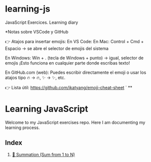 # learning-js
JavaScript Exercices. Learning diary

*Notas sobre VSCode y GitHub

👉 Atajos para insertar emojis:
En VS Code:
En Mac: Control + Cmd + Espacio → se abre el selector de emojis del sistema

En Windows: Win + . (tecla de Windows + punto) → igual, selector de emojis
¡Esto funciona en cualquier parte donde escribas texto!

En GitHub.com (web):
Puedes escribir directamente el emoji o usar los atajos tipo :fire: → 🔥, :sparkles: → ✨, etc.

👉 Lista útil: https://github.com/ikatyang/emoji-cheat-sheet
`
** 

# Learning JavaScript

Welcome to my JavaScript exercises repo. Here I am documenting my learning process. 

## Index

1. [ 📁 Summation (Sum from 1 to N)](./01-summation)


